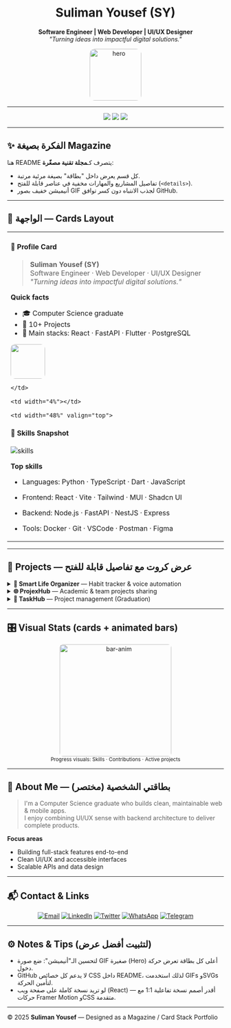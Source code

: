 <!-- README: Suliman Yousef — Magazine / Card Stack Style (Animated) -->

<div align="center">

# Suliman Yousef (SY)  
**Software Engineer | Web Developer | UI/UX Designer**  
*"Turning ideas into impactful digital solutions."*

<!-- Animated hero (small) -->
<img src="https://media.giphy.com/media/3oEjI6SIIHBdRxXI40/giphy.gif" alt="hero" width="120" style="border-radius:12px"/>

</div>

---

<div align="center">

<!-- Quick stats badges -->
<img src="https://komarev.com/ghpvc/?username=Su03l&label=Profile%20Views&color=0a66c2&style=for-the-badge" />
<img src="https://img.shields.io/badge/Status-Open%20to%20Work-00b894?style=for-the-badge" />
<img src="https://img.shields.io/badge/Location-Saudi%20Arabia-0a66c2?style=for-the-badge" />

</div>

---

## ✨ الفكرة بصيغة Magazine
هنا README يتصرف كـ**مجلة تقنية مصغّرة**:  
- كل قسم يعرض داخل "بطاقة" بصيغة مرئية مرتبة.  
- تفاصيل المشاريع والمهارات مخفية في عناصر قابلة للفتح (`<details>`).  
- أنيميشن خفيف بصور GIF لجذب الانتباه دون كسر توافق GitHub.

---

## 📇 الواجهة — Cards Layout

<table width="100%">
  <tr>
    <td width="48%" valign="top">

#### 🧭 Profile Card
> **Suliman Yousef (SY)**  
> Software Engineer · Web Developer · UI/UX Designer  
> _"Turning ideas into impactful digital solutions."_

**Quick facts**
- 🎓 Computer Science graduate  
- 🚀 10+ Projects  
- 🧰 Main stacks: React · FastAPI · Flutter · PostgreSQL

<img src="https://media.giphy.com/media/hvRJCLFzcasrR4ia7z/giphy.gif" width="80" style="border-radius:10px"/>

    </td>

    <td width="4%"></td>

    <td width="48%" valign="top">

#### 🧩 Skills Snapshot
<div align="left">

<img src="https://skillicons.dev/icons?i=python,java,typescript,javascript,react,nodejs,fastapi,flutter,postgres,docker,git&theme=dark" alt="skills" />

</div>

**Top skills**
- Languages: Python · TypeScript · Dart · JavaScript  
- Frontend: React · Vite · Tailwind · MUI · Shadcn UI  
- Backend: Node.js · FastAPI · NestJS · Express  
- Tools: Docker · Git · VSCode · Postman · Figma

    </td>
  </tr>
</table>

---

## 🚀 Projects — عرض كروت مع تفاصيل قابلة للفتح

<details>
<summary><strong>🧠 Smart Life Organizer</strong> — Habit tracker & voice automation</summary>

**Short:** تطبيق لإدارة العادات اليومية مع تذكيرات ذكية وأوامر صوتية.  
**Stack:** Flutter · Dart · Python · FastAPI · PostgreSQL  
**Highlights:** AI reminders, habit streaks, offline sync.

</details>

<details>
<summary><strong>🌐 ProjexHub</strong> — Academic & team projects sharing</summary>

**Short:** منصة لمشاركة المشاريع الأكاديمية والتعاون الجماعي.  
**Stack:** React · TypeScript · FastAPI  
**Highlights:** Project search, team roles, file versions.

</details>

<details>
<summary><strong>🧩 TaskHub</strong> — Project management (Graduation)</summary>

**Short:** نظام لإدارة مشاريع التخرج مع تتبع المهام.  
**Stack:** HTML · CSS · JavaScript · Node.js  
**Highlights:** Task assignments, deadlines, simple analytics.

</details>

---

## 🎛️ Visual Stats (cards + animated bars)

<div align="center">

<!-- Simple visual "bars" represented by images/GIFs to simulate animation -->
<img src="https://media.giphy.com/media/3oEjI6SIIHBdRxXI40/giphy.gif" width="260" alt="bar-anim" style="border-radius:8px">
<br/>
<sub>Progress visuals: Skills · Contributions · Active projects</sub>

</div>

---

## 📝 About Me — بطاقتي الشخصية (مختصر)

> I'm a Computer Science graduate who builds clean, maintainable web & mobile apps.  
> I enjoy combining UI/UX sense with backend architecture to deliver complete products.

**Focus areas**
- Building full-stack features end-to-end  
- Clean UI/UX and accessible interfaces  
- Scalable APIs and data design

---

## 📬 Contact & Links

<div align="center">

[![Email](https://img.shields.io/badge/Email-D14836?style=for-the-badge&logo=gmail&logoColor=white)](mailto:sulimany662@gmail.com)
[![LinkedIn](https://img.shields.io/badge/LinkedIn-0a66c2?style=for-the-badge&logo=linkedin&logoColor=white)](https://www.linkedin.com/in/suliaman-yousef-36265a320)
[![Twitter](https://img.shields.io/badge/Twitter-1DA1F2?style=for-the-badge&logo=twitter&logoColor=white)](https://twitter.com/Su05l)
[![WhatsApp](https://img.shields.io/badge/WhatsApp-25D366?style=for-the-badge&logo=whatsapp&logoColor=white)](https://wa.me/966590128804)
[![Telegram](https://img.shields.io/badge/Telegram-0088cc?style=for-the-badge&logo=telegram&logoColor=white)](https://t.me/Su05l)

</div>

---

## ⚙️ Notes & Tips (لتثبيت أفضل عرض)
- لتحسين الـ"أنيميشن": ضع صورة GIF صغيرة (Hero) أعلى كل بطاقة تعرض حركة دخول.  
- GitHub لا يدعم كل خصائص CSS داخل README، لذلك استخدمت GIFs وSVGs لتأمين الحركة.  
- لو تريد نسخة كاملة على صفحة ويب (React) — أقدر أصمم نسخة تفاعلية 1:1 مع حركات Framer Motion وCSS متقدمة.

---

© 2025 **Suliman Yousef** — Designed as a Magazine / Card Stack Portfolio

